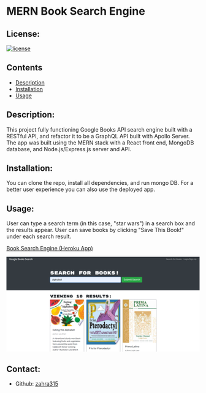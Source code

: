 # MERN Book Search Engine

## License:

[![license](https://img.shields.io/badge/license-MIT-blue)](https://shields.io)

## Contents

- [Description](#description)
- [Installation](#installation)
- [Usage](#usage)

## Description:

This project fully functioning Google Books API search engine built with a RESTful API, and refactor it to be a GraphQL API built with Apollo Server.
The app was built using the MERN stack with a React front end, MongoDB database, and Node.js/Express.js server and API.

## Installation:

You can clone the repo, install all dependencies, and run mongo DB. For a better user experience you can also use the deployed app.

## Usage:

User can type a search term (in this case, "star wars") in a search box and the results appear. User can save books by clicking "Save This Book!" under each search result.

[Book Search Engine (Heroku App)](https://powerful-beyond-13876.herokuapp.com/)

![](Assets/Untitled.png)

## Contact:

- Github: [zahra315](https://github.com/zahra315)
